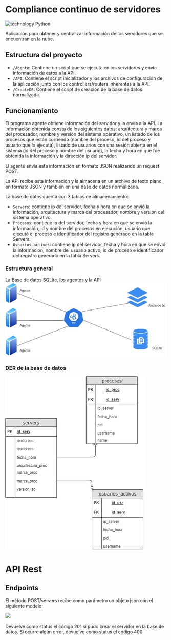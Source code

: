 # Compliance continuo de servidores
![technology Python](https://img.shields.io/badge/technology-python-blue.svg)

Aplicación para obtener y centralizar información de los servidores que se encuentran en la nube.


## Estructura del proyecto

* ```/Agente```: Contiene un script que se ejecuta en los servidores y envía información de estos a la API.
* ```/API```: Contiene el script inicializador y los archivos de configuración de la aplicación junto con los controllers/routers inherentes a la API.
* ```/CreateDB```: Contiene el script de creación de la base de datos normalizada.


## Funcionamiento

El programa agente obtiene información del servidor y la envía a la API. La información obtenida consta de los siguientes datos: arquitectura y marca del procesador, nombre y versión del sistema operativo, un listado de los procesos que están corriendo (nombre del proceso, id del proceso y usuario que lo ejecuta), listado de usuarios con una sesión abierta en el sistema (id del proceso y nombre del usuario), la fecha y hora en que fue obtenida la información y la dirección ip del servidor.

El agente envía esta información en formato JSON realizando un request POST.

La API recibe esta información y la almacena en un archivo de texto plano en formato JSON y también en una base de datos normalizada.

La base de datos cuenta con 3 tablas de almacenamiento:

* ```Servers```: contiene ip del servidor, fecha y hora en que se envió la información, arquitectura y marca del procesador, nombre y versión del sistema operativo.
* ```Procesos```: contiene ip del servidor,  fecha y hora en que se envió la información, id y nombre del procesos en ejecución, usuario que ejecutó el proceso e identificador del registro generado en la tabla Servers.
* ```Usuarios_activos```: contiene ip del servidor,  fecha y hora en que se envió la información, nombre del usuario activo, id de proceso e identificador del registro generado en la tabla Servers.

### Estructura general
La Base de datos SQLite, los agentes y la API
![](images/estructura.jpg)

### DER de la base de datos
![](images/DER.jpg)

# API Rest

## Endpoints

El método POST/servers recibe como parámetro un objeto json con el siguiente modelo:

![](images/model.jpg)

Devuelve como status el código 201 si pudo crear el servidor en la base de datos.
Si ocurre algún error, devuelve como status el código 400


